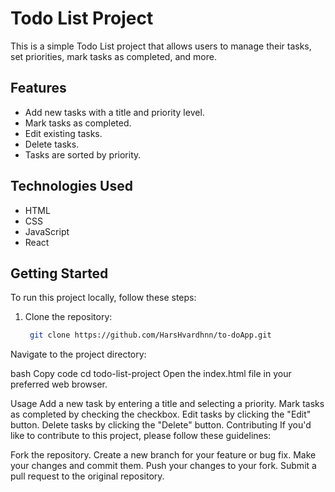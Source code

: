 # Todo List Project

This is a simple Todo List project that allows users to manage their tasks, set priorities, mark tasks as completed, and more.

## Features

- Add new tasks with a title and priority level.
- Mark tasks as completed.
- Edit existing tasks.
- Delete tasks.
- Tasks are sorted by priority.

## Technologies Used

- HTML
- CSS
- JavaScript
- React 


## Getting Started

To run this project locally, follow these steps:

1. Clone the repository:

   ```bash
    git clone https://github.com/HarsHvardhnn/to-doApp.git
Navigate to the project directory:

bash
Copy code
cd todo-list-project
Open the index.html file in your preferred web browser.

Usage
Add a new task by entering a title and selecting a priority.
Mark tasks as completed by checking the checkbox.
Edit tasks by clicking the "Edit" button.
Delete tasks by clicking the "Delete" button.
Contributing
If you'd like to contribute to this project, please follow these guidelines:

Fork the repository.
Create a new branch for your feature or bug fix.
Make your changes and commit them.
Push your changes to your fork.
Submit a pull request to the original repository.

